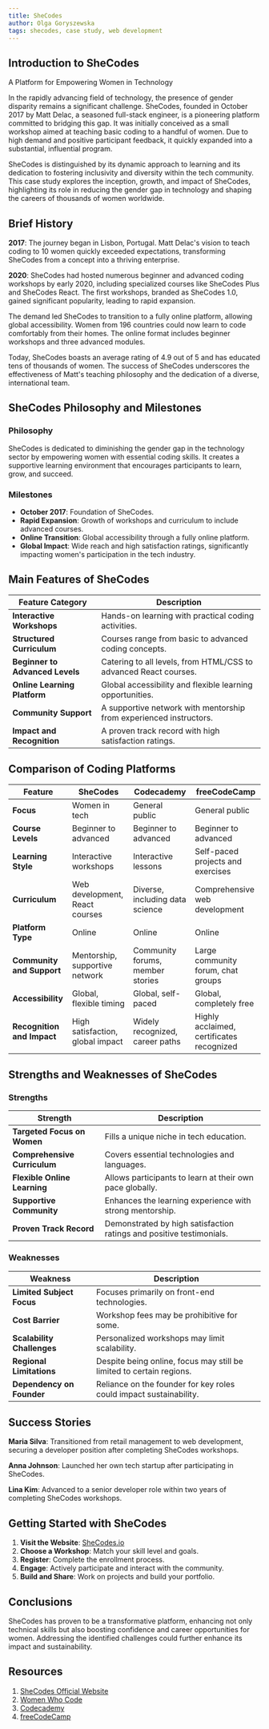 ```yaml
---
title: SheCodes
author: Olga Goryszewska
tags: shecodes, case study, web development
---
```


## Introduction to SheCodes

A Platform for Empowering Women in Technology

In the rapidly advancing field of technology, the presence of gender disparity remains a significant challenge. SheCodes, founded in October 2017 by Matt Delac, a seasoned full-stack engineer, is a pioneering platform committed to bridging this gap. It was initially conceived as a small workshop aimed at teaching basic coding to a handful of women. Due to high demand and positive participant feedback, it quickly expanded into a substantial, influential program.

SheCodes is distinguished by its dynamic approach to learning and its dedication to fostering inclusivity and diversity within the tech community. This case study explores the inception, growth, and impact of SheCodes, highlighting its role in reducing the gender gap in technology and shaping the careers of thousands of women worldwide.

## Brief History

**2017**: The journey began in Lisbon, Portugal. Matt Delac's vision to teach coding to 10 women quickly exceeded expectations, transforming SheCodes from a concept into a thriving enterprise.

**2020**: SheCodes had hosted numerous beginner and advanced coding workshops by early 2020, including specialized courses like SheCodes Plus and SheCodes React. The first workshops, branded as SheCodes 1.0, gained significant popularity, leading to rapid expansion.

The demand led SheCodes to transition to a fully online platform, allowing global accessibility. Women from 196 countries could now learn to code comfortably from their homes. The online format includes beginner workshops and three advanced modules.

Today, SheCodes boasts an average rating of 4.9 out of 5 and has educated tens of thousands of women. The success of SheCodes underscores the effectiveness of Matt's teaching philosophy and the dedication of a diverse, international team.

## SheCodes Philosophy and Milestones

### Philosophy

SheCodes is dedicated to diminishing the gender gap in the technology sector by empowering women with essential coding skills. It creates a supportive learning environment that encourages participants to learn, grow, and succeed.

### Milestones

- **October 2017**: Foundation of SheCodes.
- **Rapid Expansion**: Growth of workshops and curriculum to include advanced courses.
- **Online Transition**: Global accessibility through a fully online platform.
- **Global Impact**: Wide reach and high satisfaction ratings, significantly impacting women's participation in the tech industry.

## Main Features of SheCodes

| Feature Category               | Description                                                             |
|--------------------------------|-------------------------------------------------------------------------|
| **Interactive Workshops**      | Hands-on learning with practical coding activities.                     |
| **Structured Curriculum**      | Courses range from basic to advanced coding concepts.                   |
| **Beginner to Advanced Levels**| Catering to all levels, from HTML/CSS to advanced React courses.        |
| **Online Learning Platform**   | Global accessibility and flexible learning opportunities.               |
| **Community Support**          | A supportive network with mentorship from experienced instructors.      |
| **Impact and Recognition**     | A proven track record with high satisfaction ratings.                   |

## Comparison of Coding Platforms

| Feature                         | SheCodes                                | Codecademy                              | freeCodeCamp                           |
|---------------------------------|-----------------------------------------|-----------------------------------------|----------------------------------------|
| **Focus**                       | Women in tech                           | General public                          | General public                         |
| **Course Levels**               | Beginner to advanced                    | Beginner to advanced                    | Beginner to advanced                   |
| **Learning Style**              | Interactive workshops                    | Interactive lessons                     | Self-paced projects and exercises      |
| **Curriculum**                  | Web development, React courses          | Diverse, including data science         | Comprehensive web development          |
| **Platform Type**               | Online                                  | Online                                  | Online                                 |
| **Community and Support**       | Mentorship, supportive network          | Community forums, member stories        | Large community forum, chat groups     |
| **Accessibility**               | Global, flexible timing                 | Global, self-paced                      | Global, completely free                |
| **Recognition and Impact**      | High satisfaction, global impact        | Widely recognized, career paths         | Highly acclaimed, certificates recognized |

## Strengths and Weaknesses of SheCodes

### Strengths

| Strength                         | Description                                                         |
|----------------------------------|---------------------------------------------------------------------|
| **Targeted Focus on Women**      | Fills a unique niche in tech education.                             |
| **Comprehensive Curriculum**     | Covers essential technologies and languages.                        |
| **Flexible Online Learning**     | Allows participants to learn at their own pace globally.            |
| **Supportive Community**         | Enhances the learning experience with strong mentorship.            |
| **Proven Track Record**          | Demonstrated by high satisfaction ratings and positive testimonials.|

### Weaknesses

| Weakness                         | Description                                                         |
|----------------------------------|---------------------------------------------------------------------|
| **Limited Subject Focus**        | Focuses primarily on front-end technologies.                        |
| **Cost Barrier**                 | Workshop fees may be prohibitive for some.                          |
| **Scalability Challenges**       | Personalized workshops may limit scalability.                       |
| **Regional Limitations**         | Despite being online, focus may still be limited to certain regions.|
| **Dependency on Founder**        | Reliance on the founder for key roles could impact sustainability.  |

## Success Stories

**Maria Silva**: Transitioned from retail management to web development, securing a developer position after completing SheCodes workshops.

**Anna Johnson**: Launched her own tech startup after participating in SheCodes.

**Lina Kim**: Advanced to a senior developer role within two years of completing SheCodes workshops.

## Getting Started with SheCodes

1. **Visit the Website**: [SheCodes.io](https://www.shecodes.io)
2. **Choose a Workshop**: Match your skill level and goals.
3. **Register**: Complete the enrollment process.
4. **Engage**: Actively participate and interact with the community.
5. **Build and Share**: Work on projects and build your portfolio.

## Conclusions

SheCodes has proven to be a transformative platform, enhancing not only technical skills but also boosting confidence and career opportunities for women. Addressing the identified challenges could further enhance its impact and sustainability.

## Resources

1. [SheCodes Official Website](https://www.shecodes.io)
2. [Women Who Code](https://www.womenwhocode.com)
3. [Codecademy](https://www.codecademy.com)
4. [freeCodeCamp](https://www.freecodecamp.org)
